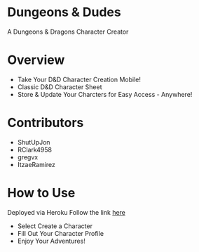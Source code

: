 # Dungeons & Dudes
A Dungeons & Dragons Character Creator

# Overview
* Take Your D&D Character Creation Mobile!
* Classic D&D Character Sheet
* Store & Update Your Charcters for Easy Access - Anywhere!

# Contributors
* ShutUpJon
* RClark4958
* gregvx
* ItzaeRamirez

# How to Use
Deployed via Heroku
Follow the link [here](https://frozen-thicket-24145.herokuapp.com/)
* Select Create a Character
* Fill Out Your Character Profile
* Enjoy Your Adventures!

